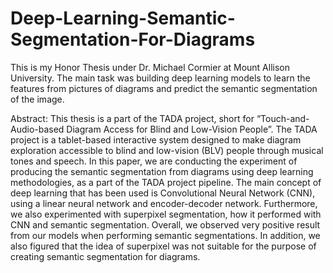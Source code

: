 # Deep-Learning-Semantic-Segmentation-For-Diagrams
This is my Honor Thesis under Dr. Michael Cormier at Mount Allison University. The main task was building deep learning models to learn the features from pictures of diagrams and predict the semantic segmentation of the image.

Abstract:
This thesis is a part of the TADA project, short for “Touch-and-Audio-based Diagram Access for Blind and Low-Vision People”. The TADA project is a tablet-based interactive system designed to make diagram exploration accessible to blind and low-vision (BLV) people through musical tones and speech. In this paper, we are conducting the experiment of producing the semantic segmentation from diagrams using deep learning methodologies, as a part of the TADA project pipeline. The main concept of deep learning that has been used is Convolutional Neural Network (CNN), using a linear neural network and encoder-decoder network. Furthermore, we also experimented with superpixel segmentation, how it performed with CNN and semantic segmentation. Overall, we observed very positive result from our models when performing semantic segmentations. In addition, we also figured that the idea of superpixel was not suitable for the purpose of creating semantic segmentation for diagrams. 
